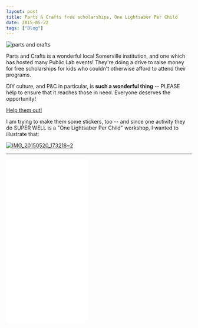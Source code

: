 ```yaml
---
layout: post
title: Parts & Crafts free scholarships, One Lightsaber Per Child
date: 2015-05-22
tags: ["Blog"]
---
```


![parts and crafts](ejugqcpbli7rjycg2ssj.jpg)

Parts and Crafts is a wonderful local Somerville institution, and one which has hosted many Public Lab events! They're doing a drive to raise money for free scholarships for kids who couldn't otherwise afford to attend their programs.

DIY culture, and P&C in particular, is **such a wonderful thing** -- PLEASE help to ensure that it reaches those in need. Everyone deserves the opportunity!

[Help them out!](https://www.indiegogo.com/projects/free-lunch-free-camp/)

I am trying to make them some stickers, too -- and since one activity they do SUPER WELL is a "One Lightsaber Per Child" workshop, I wanted to illustrate that:

[![IMG_20150520_173218~2](IMG_20150520_1732182-1024x1024.jpg)](http://unterbahn.com/wp-content/uploads/2015/05/IMG_20150520_1732182.jpg)

* * *

<iframe src="4271003" width="222px" height="445px" frameborder="0" scrolling="no"></iframe>